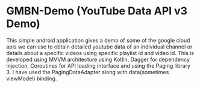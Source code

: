 # GMBN-Demo (YouTube Data API v3 Demo)

This simple android application gives a demo of some of the google cloud apis we can use to obtain detailed youtube data of an individual channel or details about 
a specific videos using specific playlist id and video id. This is developed using MVVM architecture using Kotlin, 
Dagger for dependency injection, Coroutines for API loading interface and using the Paging library 3.
I have used the PagingDataAdapter along with data(sometimes viewModel) binding.
